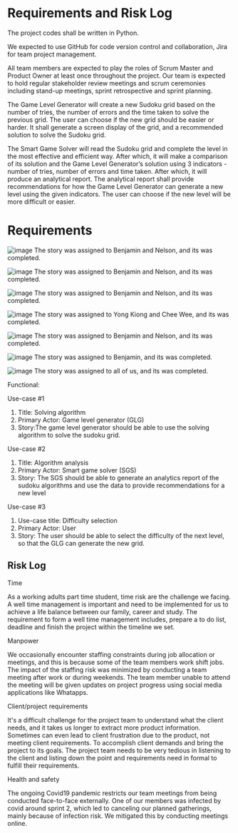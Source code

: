 # Requirements and Risk Log

The project codes shall be written in Python.

We expected to use GitHub for code version control and collaboration, Jira for team project management.

All team members are expected to play the roles of Scrum Master and Product Owner at least once throughout the project. Our team is expected to hold regular stakeholder review meetings and scrum ceremonies including stand-up meetings, sprint retrospective and sprint planning.

The  Game Level Generator will create a new Sudoku grid based on the number of tries, the number of errors and the time taken to solve the previous grid. The user can choose if the new grid should be easier or harder. It shall generate a screen display of the grid, and a recommended solution to solve the Sudoku grid. 

The Smart Game Solver will read the Sudoku grid and complete the level in the most effective and efficient way. After which, it will make a comparison of its solution and the Game Level Generator’s solution using 3 indicators - number of tries, number of errors and time taken. After which, it will produce an analytical report. The analytical report shall provide recommendations for how the Game Level Generator can generate a new level using the given indicators. The user can choose if the new level will be more difficult or easier. 

# Requirements

![image](https://user-images.githubusercontent.com/56427412/181870991-72454306-dee6-47e7-a950-8e68fae3d105.png)
The story was assigned to Benjamin and Nelson, and its was completed.

![image](https://user-images.githubusercontent.com/56427412/181766598-b32c3634-aac7-4885-bcf3-1a0b86183e17.png)
The story was assigned to Benjamin and Nelson, and its was completed.

![image](https://user-images.githubusercontent.com/56427412/181766676-dac48e4c-1e04-4776-98b9-39d88147d398.png)
The story was assigned to Benjamin and Nelson, and its was completed.

![image](https://user-images.githubusercontent.com/56427412/181766835-a386fdcf-d3c1-46f5-866d-609807ed3fc0.png)
The story was assigned to Yong Kiong and Chee Wee, and its was completed.

![image](https://user-images.githubusercontent.com/56427412/181767079-ac7bcca8-c369-49cc-9ec1-e73bc3b34e09.png)
The story was assigned to Benjamin and Nelson, and its was completed.

![image](https://user-images.githubusercontent.com/56427412/181767254-7f5d3c10-c465-4c23-9cd5-c738fdbe17b2.png)
The story was assigned to Benjamin, and its was completed.

![image](https://user-images.githubusercontent.com/56427412/181767453-70c4c98f-c247-42e8-8b09-bd1fd565d5fb.png)
The story was assigned to all of us, and its was completed.

Functional: 

Use-case #1
1. Title: Solving algorithm	
2. Primary Actor: Game level generator (GLG)
3. Story:The game level generator should be able to use the solving algorithm to solve the sudoku grid. 

Use-case #2
1. Title: Algorithm analysis 
2. Primary Actor: Smart game solver (SGS)
3. Story: The SGS should be able to generate an analytics report of the sudoku algorithms and use the data to provide recommendations for a new level

Use-case #3
1. Use-case title: Difficulty selection
2. Primary Actor: User
3. Story: The user should be able to select the difficulty of the next level, so that the GLG can generate the new grid. 

## Risk Log

Time

As a working adults part time student, time risk are the challenge we facing. A well time management is important and need to be implemented for us to achieve a 
life balance between our family, career and study. The requirement to form a well time management includes, prepare a to do list, deadline and finish the project within the timeline we set. 

Manpower

We occasionally encounter staffing constraints during job allocation or meetings, and this is because some of the team members work shift jobs. The impact of the staffing risk was minimized by conducting a team meeting after work or during weekends. The team member unable to attend the meeting will be given updates on project progress using social media applications like Whatapps.

Client/project requirements

It's a difficult challenge for the project team to understand what the client needs, and it takes us longer to extract more product information. Sometimes can even lead to client frustration due to the product, not meeting client requirements. To accomplish client demands and bring the project to its goals. The project team needs to be very tedious in listening to the client and listing down the point and requirements need in formal to fulfill their requirements.

Health and safety

The ongoing Covid19 pandemic restricts our team meetings from being conducted face-to-face externally. One of our members was infected by covid around sprint 2, which led to canceling our planned gatherings, mainly because of infection risk. We mitigated this by conducting meetings online.

